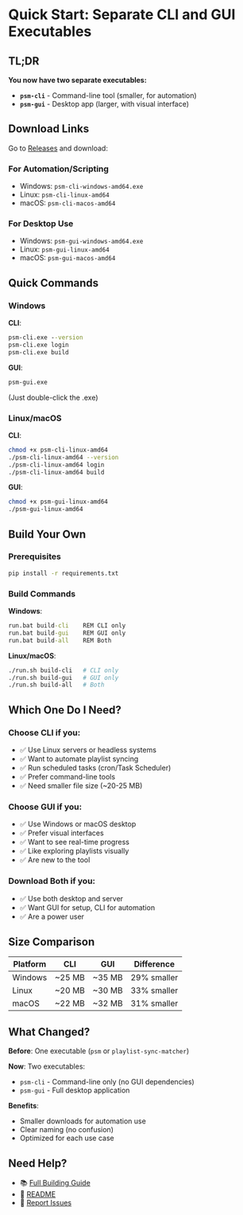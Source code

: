 # Quick Start: Separate CLI and GUI Executables

## TL;DR

**You now have two separate executables:**
- **`psm-cli`** - Command-line tool (smaller, for automation)
- **`psm-gui`** - Desktop app (larger, with visual interface)

## Download Links

Go to [Releases](https://github.com/vtietz/playlist-sync-matcher/releases) and download:

### For Automation/Scripting
- Windows: `psm-cli-windows-amd64.exe`
- Linux: `psm-cli-linux-amd64`
- macOS: `psm-cli-macos-amd64`

### For Desktop Use
- Windows: `psm-gui-windows-amd64.exe`
- Linux: `psm-gui-linux-amd64`
- macOS: `psm-gui-macos-amd64`

## Quick Commands

### Windows

**CLI**:
```cmd
psm-cli.exe --version
psm-cli.exe login
psm-cli.exe build
```

**GUI**:
```cmd
psm-gui.exe
```
(Just double-click the .exe)

### Linux/macOS

**CLI**:
```bash
chmod +x psm-cli-linux-amd64
./psm-cli-linux-amd64 --version
./psm-cli-linux-amd64 login
./psm-cli-linux-amd64 build
```

**GUI**:
```bash
chmod +x psm-gui-linux-amd64
./psm-gui-linux-amd64
```

## Build Your Own

### Prerequisites
```bash
pip install -r requirements.txt
```

### Build Commands

**Windows**:
```cmd
run.bat build-cli    REM CLI only
run.bat build-gui    REM GUI only
run.bat build-all    REM Both
```

**Linux/macOS**:
```bash
./run.sh build-cli   # CLI only
./run.sh build-gui   # GUI only
./run.sh build-all   # Both
```

## Which One Do I Need?

### Choose CLI if you:
- ✅ Use Linux servers or headless systems
- ✅ Want to automate playlist syncing
- ✅ Run scheduled tasks (cron/Task Scheduler)
- ✅ Prefer command-line tools
- ✅ Need smaller file size (~20-25 MB)

### Choose GUI if you:
- ✅ Use Windows or macOS desktop
- ✅ Prefer visual interfaces
- ✅ Want to see real-time progress
- ✅ Like exploring playlists visually
- ✅ Are new to the tool

### Download Both if you:
- ✅ Use both desktop and server
- ✅ Want GUI for setup, CLI for automation
- ✅ Are a power user

## Size Comparison

| Platform | CLI      | GUI      | Difference |
|----------|----------|----------|------------|
| Windows  | ~25 MB   | ~35 MB   | 29% smaller|
| Linux    | ~20 MB   | ~30 MB   | 33% smaller|
| macOS    | ~22 MB   | ~32 MB   | 31% smaller|

## What Changed?

**Before**: One executable (`psm` or `playlist-sync-matcher`)

**Now**: Two executables:
- `psm-cli` - Command-line only (no GUI dependencies)
- `psm-gui` - Full desktop application

**Benefits**:
- Smaller downloads for automation use
- Clear naming (no confusion)
- Optimized for each use case

## Need Help?

- 📚 [Full Building Guide](building-executables.md)
- 📖 [README](../README.md)
- 🐛 [Report Issues](https://github.com/vtietz/playlist-sync-matcher/issues)

